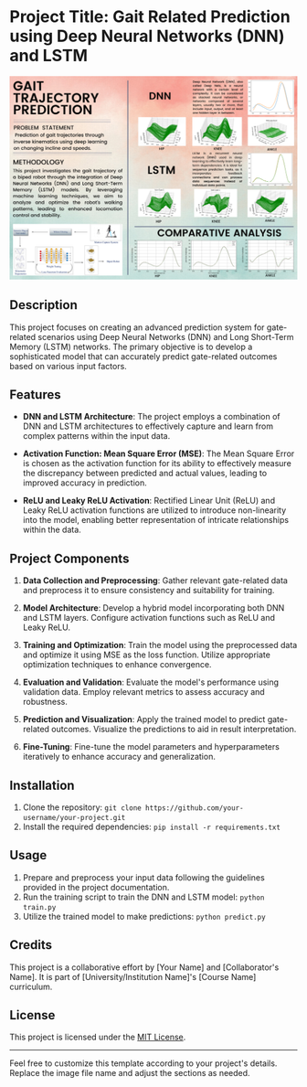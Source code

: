 # Project Title: Gait Related Prediction using Deep Neural Networks (DNN) and LSTM

![Project Image](gtp.png ) <!-- Replace 'image.png' with your image file name and place the image file in the same directory as this README.md file -->

## Description

This project focuses on creating an advanced prediction system for gate-related scenarios using Deep Neural Networks (DNN) and Long Short-Term Memory (LSTM) networks. The primary objective is to develop a sophisticated model that can accurately predict gate-related outcomes based on various input factors.

## Features

- **DNN and LSTM Architecture**: The project employs a combination of DNN and LSTM architectures to effectively capture and learn from complex patterns within the input data.

- **Activation Function: Mean Square Error (MSE)**: The Mean Square Error is chosen as the activation function for its ability to effectively measure the discrepancy between predicted and actual values, leading to improved accuracy in prediction.

- **ReLU and Leaky ReLU Activation**: Rectified Linear Unit (ReLU) and Leaky ReLU activation functions are utilized to introduce non-linearity into the model, enabling better representation of intricate relationships within the data.

## Project Components

1. **Data Collection and Preprocessing**: Gather relevant gate-related data and preprocess it to ensure consistency and suitability for training.

2. **Model Architecture**: Develop a hybrid model incorporating both DNN and LSTM layers. Configure activation functions such as ReLU and Leaky ReLU.

3. **Training and Optimization**: Train the model using the preprocessed data and optimize it using MSE as the loss function. Utilize appropriate optimization techniques to enhance convergence.

4. **Evaluation and Validation**: Evaluate the model's performance using validation data. Employ relevant metrics to assess accuracy and robustness.

5. **Prediction and Visualization**: Apply the trained model to predict gate-related outcomes. Visualize the predictions to aid in result interpretation.

6. **Fine-Tuning**: Fine-tune the model parameters and hyperparameters iteratively to enhance accuracy and generalization.

## Installation

1. Clone the repository: `git clone https://github.com/your-username/your-project.git`
2. Install the required dependencies: `pip install -r requirements.txt`

## Usage

1. Prepare and preprocess your input data following the guidelines provided in the project documentation.
2. Run the training script to train the DNN and LSTM model: `python train.py`
3. Utilize the trained model to make predictions: `python predict.py`

## Credits

This project is a collaborative effort by [Your Name] and [Collaborator's Name]. It is part of [University/Institution Name]'s [Course Name] curriculum.

## License

This project is licensed under the [MIT License](LICENSE).

---

Feel free to customize this template according to your project's details. Replace the image file name and adjust the sections as needed.